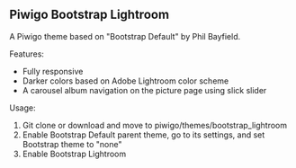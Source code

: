 Piwigo Bootstrap Lightroom
-------------------
A Piwigo theme based on "Bootstrap Default" by Phil Bayfield.

Features:

- Fully responsive
- Darker colors based on Adobe Lightroom color scheme
- A carousel album navigation on the picture page using slick slider

Usage:

1. Git clone or download and move to piwigo/themes/bootstrap_lightroom
2. Enable Bootstrap Default parent theme, go to its settings, and set Bootstrap theme to "none"
3. Enable Bootstrap Lightroom
